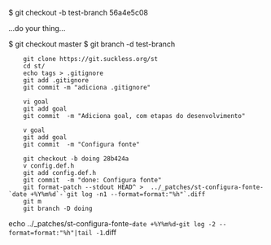 $ git checkout -b test-branch 56a4e5c08

...do your thing...

$ git checkout master
$ git branch -d test-branch


```
    git clone https://git.suckless.org/st
    cd st/
    echo tags > .gitignore
    git add .gitignore
    git commit -m "adiciona .gitignore"

    vi goal
    git add goal
    git commit  -m "Adiciona goal, com etapas do desenvolvimento"

    v goal
    git add goal
    git commit  -m "Configura fonte"

    git checkout -b doing 28b424a
    v config.def.h
    git add config.def.h
    git commit  -m "done: Configura fonte"
    git format-patch --stdout HEAD^ >  ../_patches/st-configura-fonte-`date +%Y%m%d`-`git log -n1 --format=format:"%h"`.diff
    git m
    git branch -D doing
```



echo  ../_patches/st-configura-fonte-`date +%Y%m%d`-`git log -2 --format=format:"%h"|tail -1`.diff
